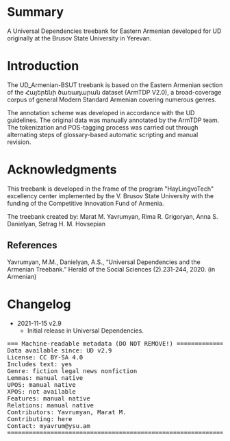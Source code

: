 # Summary

A Universal Dependencies treebank for Eastern Armenian developed for UD originally at the Brusov State University in Yerevan.

# Introduction

The UD_Armenian-BSUT treebank is based on the Eastern Armenian section of the Հայերենի ծառադարան dataset (ArmTDP V2.0), a broad-coverage corpus of general Modern Standard Armenian covering numerous genres.

The annotation scheme was developed in accordance with the UD guidelines. The original data was manually annotated by the ArmTDP team. The tokenization and POS-tagging process was carried out through alternating steps of glossary-based automatic scripting and manual revision.

# Acknowledgments

This treebank is developed in the frame of the program "HayLingvoTech" excellency center implemented by the V. Brusov State University with the funding of the Competitive Innovation Fund of Armenia.

The treebank created by: Marat M. Yavrumyan, Rima R. Grigoryan, Anna S. Danielyan, Setrag H. M. Hovsepian

## References

Yavrumyan, M.M., Danielyan, A.S., “Universal Dependencies and the Armenian Treebank.” Herald of the Social Sciences (2).231-244, 2020. (in Armenian)

# Changelog

* 2021-11-15 v2.9
  * Initial release in Universal Dependencies.

<pre>
=== Machine-readable metadata (DO NOT REMOVE!) ================================
Data available since: UD v2.9
License: CC BY-SA 4.0
Includes text: yes
Genre: fiction legal news nonfiction
Lemmas: manual native
UPOS: manual native
XPOS: not available
Features: manual native
Relations: manual native
Contributors: Yavrumyan, Marat M.
Contributing: here
Contact: myavrum@ysu.am
===============================================================================
</pre>

